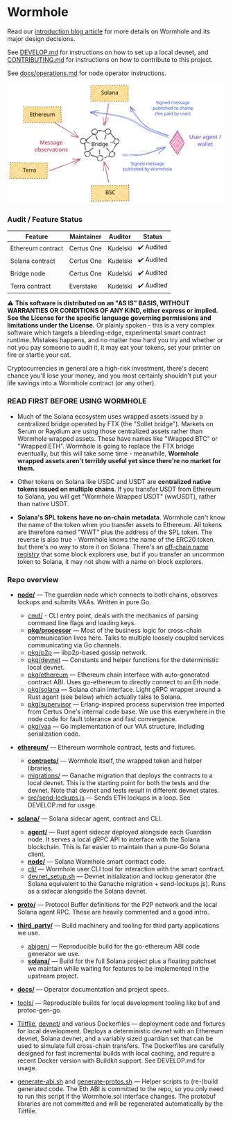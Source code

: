 # Wormhole

Read our [introduction blog article](https://medium.com/certus-one/introducing-the-wormhole-bridge-24911b7335f7) 
for more details on Wormhole and its major design decisions.

See [DEVELOP.md](DEVELOP.md) for instructions on how to set up a local devnet, and
[CONTRIBUTING.md](CONTRIBUTING.md) for instructions on how to contribute to this project.

See [docs/operations.md](docs/operations.md) for node operator instructions.

![](docs/images/overview.svg)
### Audit / Feature Status

| Feature           | Maintainer | Auditor  | Status          |
|-------------------|------------|----------|-----------------|
| Ethereum contract | Certus One | Kudelski | ✔️ Audited      |
| Solana contract   | Certus One | Kudelski | ✔️ Audited      |
| Bridge node       | Certus One | Kudelski | ✔️ Audited      |
| Terra contract    | Everstake  | Kudelski | ✔️ Audited      |

⚠ **This software is distributed on an "AS IS" BASIS, WITHOUT WARRANTIES OR CONDITIONS OF ANY KIND, either express or
implied. See the License for the specific language governing permissions and limitations under the License.** Or plainly
spoken - this is a very complex software which targets a bleeding-edge, experimental smart contract runtime. Mistakes
happens, and no matter how hard you try and whether or not you pay someone to audit it, it may eat your tokens, set your
printer on fire or startle your cat.

Cryptocurrencies in general are a high-risk investment, there's decent chance you'll lose your money, and you most
certainly shouldn't put your life savings into a Wormhole contract (or any other).

### READ FIRST BEFORE USING WORMHOLE

- Much of the Solana ecosystem uses wrapped assets issued by a centralized bridge operated by FTX (the "Sollet bridge").
  Markets on Serum or Raydium are using those centralized assets rather than Wormhole wrapped assets. These have names
  like "Wrapped BTC" or "Wrapped ETH". Wormhole is going to replace the FTX bridge eventually, but this will take some
  time - meanwhile, **Wormhole wrapped assets aren't terribly useful yet since there're no market for them.**
  
- Other tokens on Solana like USDC and USDT are **centralized native tokens issued on multiple chains**. If you transfer
  USDT from Ethereum to Solana, you will get "Wormhole Wrapped USDT" (wwUSDT), rather than native USDT.
  
- **Solana's SPL tokens have no on-chain metadata**. Wormhole can't know the name of the token when you
  transfer assets to Ethereum. All tokens are therefore named "WWT" plus the address of the SPL token.
  The reverse is also true - Wormhole knows the name of the ERC20 token, but there's no way to store it on Solana.
  There's an [off-chain name registry](https://github.com/solana-labs/token-list) that some block explorers use, but
  if you transfer an uncommon token to Solana, it may not show with a name on block explorers.

### Repo overview

- **[node/](node/)** — The guardian node which connects to both chains, observes lockups and submits VAAs.
  Written in pure Go.
  
  - [cmd/](node/cmd/) - CLI entry point, deals with the mechanics of parsing command line flags and loading keys.
  - **[pkg/processor](node/pkg/processor)** — Most of the business logic for cross-chain communication
    lives here. Talks to multiple loosely coupled services communicating via Go channels.
  - [pkg/p2p](node/pkg/p2p) — libp2p-based gossip network.
  - [pkg/devnet](node/pkg/devnet) — Constants and helper functions for the deterministic local devnet.
  - [pkg/ethereum](node/pkg/ethereum) — Ethereum chain interface with auto-generated contract ABI.
    Uses go-ethereum to directly connect to an Eth node.
  - [pkg/solana](node/pkg/ethereum) — Solana chain interface. Light gRPC wrapper around a Rust agent (see below)
    which actually talks to Solana.  
  - [pkg/supervisor](node/pkg/supervisor) — Erlang-inspired process supervision tree imported from Certus One's
    internal code base. We use this everywhere in the node code for fault tolerance and fast convergence.
  - [pkg/vaa](node/pkg/vaa) — Go implementation of our VAA structure, including serialization code.
  
- **[ethereum/](ethereum/)** — Ethereum wormhole contract, tests and fixtures.

  - **[contracts/](ethereum/contracts)** — Wormhole itself, the wrapped token and helper libraries.
  - [migrations/](ethereum/migrations) — Ganache migration that deploys the contracts to a local devnet.
    This is the starting point for both the tests and the devnet. Note that devnet and tests result
    in different devnet states.
  - [src/send-lockups.js](ethereum/src/send-lockups.js) — Sends ETH lockups in a loop.
    See DEVELOP.md for usage.
  
- **[solana/](solana/)** — Solana sidecar agent, contract and CLI.
  - **[agent/](solana/agent/)** — Rust agent sidecar deployed alongside each Guardian node. It serves
    a local gRPC API to interface with the Solana blockchain. This is far easier to maintain than a
    pure-Go Solana client.
  - **[node/](solana/node/)** — Solana Wormhole smart contract code. 
  - [cli/](solana/cli/) — Wormhole user CLI tool for interaction with the smart contract. 
  - [devnet_setup.sh](solana/devnet_setup.sh) — Devnet initialization and lockup generator
    (the Solana equivalent to the Ganache migration + send-lockups.js). Runs as a sidecar alongside the Solana devnet. 

- **[proto/](proto/)** — Protocol Buffer definitions for the P2P network and the local Solana agent RPC.
  These are heavily commented and a good intro.

- **[third_party/](third_party/)** — Build machinery and tooling for third party applications we use.
  - [abigen/](third_party/abigen/) — Reproducible build for the go-ethereum ABI code generator we use.
  - **[solana/](third_party/solana/)** — Build for the full Solana project plus a floating patchset we maintain while
    waiting for features to be implemented in the upstream project. 

- **[docs/](docs/)** — Operator documentation and project specs.

- [tools/](tools/) — Reproducible builds for local development tooling like buf and protoc-gen-go. 
  
- [Tiltfile](Tiltfile),  [devnet/](devnet/) and various Dockerfiles — deployment code and fixtures for local development.
  Deploys a deterministic devnet with an Ethereum devnet, Solana devnet, and a variably sized guardian set
  that can be used to simulate full cross-chain transfers. The Dockerfiles are carefully designed for fast incremental
  builds with local caching, and require a recent Docker version with Buildkit support. See DEVELOP.md for usage.
  
- [generate-abi.sh](generate-abi.sh) and [generate-protos.sh](generate-protos.sh) — 
  Helper scripts to (re-)build generated code. The Eth ABI is committed to the repo, so you only
  need to run this script if the Wormhole.sol interface changes. The protobuf libraries are not
  committed and will be regenerated automatically by the Tiltfile. 
  
